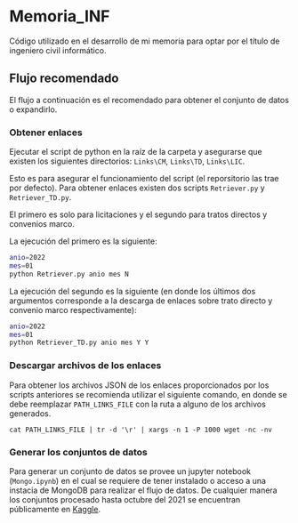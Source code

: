 # Memoria_INF

Código utilizado en el desarrollo de mi memoria para optar por el título de ingeniero civil informático.

## Flujo recomendado

El flujo a continuación es el recomendado para obtener el conjunto de datos o expandirlo.

### Obtener enlaces

Ejecutar el script de python en la raíz de la carpeta y asegurarse que existen los siguientes directorios: `Links\CM`, `Links\TD`, `Links\LIC`.

Esto es para asegurar el funcionamiento del script (el reporsitorio las trae por defecto). Para obtener enlaces existen dos scripts `Retriever.py` y `Retriever_TD.py`.

El primero es solo para licitaciones y el segundo para tratos directos y convenios marco.

La ejecución del primero es la siguiente:

```bash
anio=2022
mes=01
python Retriever.py anio mes N
```

La ejecución del segundo es la siguiente (en donde los últimos dos argumentos corresponde a la descarga de enlaces sobre trato directo y convenio marco respectivamente):

```bash
anio=2022
mes=01
python Retriever_TD.py anio mes Y Y
```

### Descargar archivos de los enlaces

Para obtener los archivos JSON de los enlaces proporcionados por los scripts anteriores se recomienda utilizar el siguiente comando, en donde se debe reemplazar `PATH_LINKS_FILE` con la ruta a alguno de los archivos generados.

```
cat PATH_LINKS_FILE | tr -d '\r' | xargs -n 1 -P 1000 wget -nc -nv
```

### Generar los conjuntos de datos

Para generar un conjunto de datos se provee un jupyter notebook (`Mongo.ipynb`) en el cual se requiere de tener instalado o acceso a una instacia de MongoDB para realizar el flujo de datos. De cualquier manera los conjuntos procesado hasta octubre del 2021 se encuentran públicamente en [Kaggle](https://www.kaggle.com/franciscoabarca).
